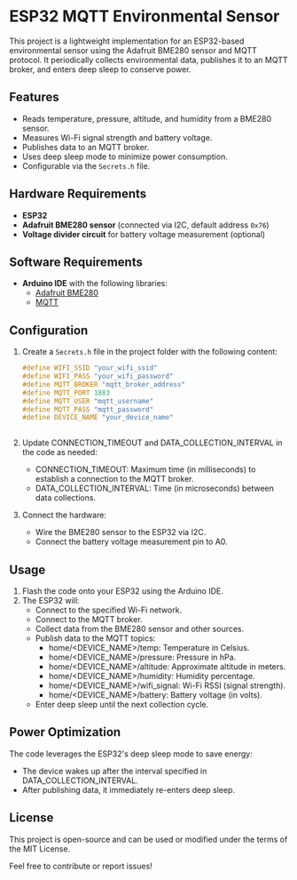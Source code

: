 # ESP32 MQTT Environmental Sensor  

This project is a lightweight implementation for an ESP32-based environmental sensor using the Adafruit BME280 sensor and MQTT protocol. It periodically collects environmental data, publishes it to an MQTT broker, and enters deep sleep to conserve power.  

## Features  

- Reads temperature, pressure, altitude, and humidity from a BME280 sensor.  
- Measures Wi-Fi signal strength and battery voltage.  
- Publishes data to an MQTT broker.  
- Uses deep sleep mode to minimize power consumption.  
- Configurable via the `Secrets.h` file.  

## Hardware Requirements  

- **ESP32**  
- **Adafruit BME280 sensor** (connected via I2C, default address `0x76`)  
- **Voltage divider circuit** for battery voltage measurement (optional)  

## Software Requirements  

- **Arduino IDE** with the following libraries:  
  - [Adafruit BME280](https://github.com/adafruit/Adafruit_BME280_Library)   
  - [MQTT](https://github.com/256dpi/arduino-mqtt)  

## Configuration  

1. Create a `Secrets.h` file in the project folder with the following content:  

   ```cpp  
   #define WIFI_SSID "your_wifi_ssid"  
   #define WIFI_PASS "your_wifi_password"  
   #define MQTT_BROKER "mqtt_broker_address"  
   #define MQTT_PORT 1883  
   #define MQTT_USER "mqtt_username"  
   #define MQTT_PASS "mqtt_password"  
   #define DEVICE_NAME "your_device_name"  
     
    ```
2. Update CONNECTION_TIMEOUT and DATA_COLLECTION_INTERVAL in the code as needed:  
   - CONNECTION_TIMEOUT: Maximum time (in milliseconds) to establish a connection to the MQTT broker.  
   - DATA_COLLECTION_INTERVAL: Time (in microseconds) between data collections.  

3. Connect the hardware:  
   - Wire the BME280 sensor to the ESP32 via I2C.  
   - Connect the battery voltage measurement pin to A0.  

## Usage  

1. Flash the code onto your ESP32 using the Arduino IDE.  
2. The ESP32 will:  
   - Connect to the specified Wi-Fi network.  
   - Connect to the MQTT broker.  
   - Collect data from the BME280 sensor and other sources.  
   - Publish data to the MQTT topics:  
     - home/<DEVICE_NAME>/temp: Temperature in Celsius.  
     - home/<DEVICE_NAME>/pressure: Pressure in hPa.  
     - home/<DEVICE_NAME>/altitude: Approximate altitude in meters.  
     - home/<DEVICE_NAME>/humidity: Humidity percentage.  
     - home/<DEVICE_NAME>/wifi_signal: Wi-Fi RSSI (signal strength).  
     - home/<DEVICE_NAME>/battery: Battery voltage (in volts).  
   - Enter deep sleep until the next collection cycle.  

## Power Optimization  

The code leverages the ESP32's deep sleep mode to save energy:  
- The device wakes up after the interval specified in DATA_COLLECTION_INTERVAL.  
- After publishing data, it immediately re-enters deep sleep.  

## License  

This project is open-source and can be used or modified under the terms of the MIT License.  

Feel free to contribute or report issues! 